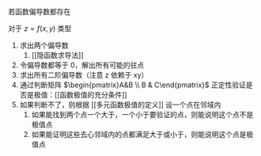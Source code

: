 ---
---

若函数偏导数都存在

对于 $z=f(x,y)$ 类型
1. 求出两个偏导数
	1. [[隐函数求导法]]
2. 令偏导数都等于 0，解出所有可能的驻点
3. 求出所有二阶偏导数（注意 z 依赖于 xy）
4. 通过判断矩阵 $\begin{pmatrix}A&B \\ B & C\end{pmatrix}$ 正定性验证是否是极值：[[函数极值的充分条件]]
5. 如果判断不了，则根据 [[多元函数极值的定义]] 设一个点在邻域内
	1. 如果能找到两个点一个大于，一个小于要验证的点，则能说明这个点不是极值点
	2. 如果能证明这些去心邻域内的点都满足大于或小于，则能说明这个点是极值点
